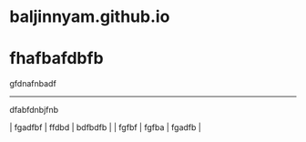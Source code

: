 # baljinnyam.github.io

# fhafbafdbfb
 gfdnafnbadf
 
 
 -------------------------------
 
 dfabfdnbjfnb
 
 | fgadfbf | ffdbd | bdfbdfb |
 | fgfbf  | fgfba | fgadfb |
